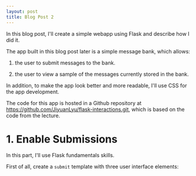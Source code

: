 ```yaml
---
layout: post
title: Blog Post 2
---
```


In this blog post, I'll create a simple webapp using Flask and describe how I did it. 

The app built in this blog post later is a simple message bank, which allows:

1. the user to submit messages to the bank.

2. the user to view a sample of the messages currently stored in the bank.

In addition, to make the app look better and more readable, I'll use CSS for the app development.

The code for this app is hosted in a Github repository at https://github.com/JiyuanLyu/flask-interactions.git, which is based on the code from the lecture. 

# 1. Enable Submissions

In this part, I'll use Flask fundamentals skills.

First of all, create a `submit` template with three user interface elements:
